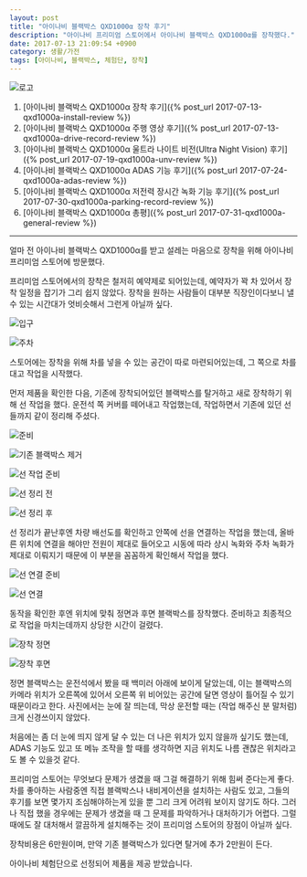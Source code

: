 ```yaml
---
layout: post
title: "아이나비 블랙박스 QXD1000α 장착 후기"
description: "아이나비 프리미엄 스토어에서 아이나비 블랙박스 QXD1000α를 장착했다."
date: 2017-07-13 21:09:54 +0900
category: 생활/가전
tags: [아이나비, 블랙박스, 체험단, 장착]
---
```


![로고](https://lh3.googleusercontent.com/-ZOHfv5nwg-M/WWdZVUbc4QI/AAAAAAAAVTY/zn8ULiJl2KETvSp09ow3hvLqfIaWtzhWQCE0YBhgL/s640/QXD1000%25CE%25B1+LOGO.png)

1. [아이나비 블랙박스 QXD1000α 장착 후기]({% post_url 2017-07-13-qxd1000a-install-review %})
2. [아이나비 블랙박스 QXD1000α 주행 영상 후기]({% post_url 2017-07-13-qxd1000a-drive-record-review %})
3. [아이나비 블랙박스 QXD1000α 울트라 나이트 비전(Ultra Night Vision) 후기]({% post_url 2017-07-19-qxd1000a-unv-review %})
4. [아이나비 블랙박스 QXD1000α ADAS 기능 후기]({% post_url 2017-07-24-qxd1000a-adas-review %})
5. [아이나비 블랙박스 QXD1000α 저전력 장시간 녹화 기능 후기]({% post_url 2017-07-30-qxd1000a-parking-record-review %})
6. [아이나비 블랙박스 QXD1000α 총평]({% post_url 2017-07-31-qxd1000a-general-review %})

- - - - -

얼마 전 아이나비 블랙박스 QXD1000α를 받고
설레는 마음으로 장착을 위해 아이나비 프리미엄 스토어에 방문했다.

프리미엄 스토어에서의 장착은 철저히 예약제로 되어있는데,
예약자가 꽉 차 있어서 장착 일정을 잡기가 그리 쉽지 않았다.
장착을 원하는 사람들이 대부분 직장인이다보니
낼 수 있는 시간대가 엇비슷해서 그런게 아닐까 싶다.

![입구](https://lh3.googleusercontent.com/6UOHoYnRu8qrilc2BzUdifDk8R2srXtZYJZOxV-0k-0gcDwULOC6aRuSi6cZLp-nlQo_QVvDpfJrSg=s640)

![주차](https://lh3.googleusercontent.com/Fx-fFn9RsX23x29342VfISGjj0b2QAurJPlnE9HkXHUfaEg9wB2a3BTR5F4rn9TcyMBvCf3eEUVktA=s640)

스토어에는 장착을 위해 차를 넣을 수 있는 공간이 따로 마련되어있는데,
그 쪽으로 차를 대고 작업을 시작했다.

먼저 제품을 확인한 다음,
기존에 장착되어있던 블랙박스를 탈거하고
새로 장착하기 위해 선 작업을 했다.
운전석 쪽 커버를 떼어내고 작업했는데,
작업하면서 기존에 있던 선들까지 같이 정리해 주셨다.

![준비](https://lh3.googleusercontent.com/999KVK9R4k1gKJa3flM86ak1jb1Ee2wi6tRNRf4oM9tncskI0P3C4iJd_N4kCTBeJB7Qz_csDX06WQ=s640)

![기존 블랙박스 제거](https://lh3.googleusercontent.com/tJQV-PALCdj-Cxzb60eSLLBjOsVdZNspBavWNeIcnrbAJwhpnZTctM017zXvjpy7AQZlyWq2pcr6Qg=s640)

![선 작업 준비](https://lh3.googleusercontent.com/VE5zxLsFarAsACVyvM4mZkGMkH4_YWx2BxcGAOh1GvOT47hfME53aEK2uis2jtAXsM0B9zDlwj0upA=s640)

![선 정리 전](https://lh3.googleusercontent.com/lsXjtiT6ycZvwwEk0JtGwSttPWguciuklXwg-kijhGMgxTdKrsVnLYWWJc8Imbxu3ZJCeEq9bkJdPQ=s640)

![선 정리 후](https://lh3.googleusercontent.com/ds63yT1j-oJXcmJudaiyw8wvnQX960ABRrKSFTMGktHaTsZ358u3nrCXO80PzQPv5vr-mC0B-cGdLA=s640)

선 정리가 끝난후엔 차량 배선도를 확인하고
안쪽에 선을 연결하는 작업을 했는데,
올바른 위치에 연결을 해야만 전원이 제대로 들어오고
시동에 따라 상시 녹화와 주차 녹화가 제대로 이뤄지기 때문에
이 부분을 꼼꼼하게 확인해서 작업을 했다.

![선 연결 준비](https://lh3.googleusercontent.com/Hevn6DYmd2mR876HlFGNTzpz_ZGofNIrVpLIGqGQ_Gi7y4dKar2dFshV5YRkB3zsAXIeq83rM5ij0g=s640)

![선 연결](https://lh3.googleusercontent.com/6l-iaMsh7YVxL_tqMLEGK6e3kjDdk0BkxWrCevL_8GwbBHNPzo1ZqGVT1EE1xcwvtbhpd6yNYRNs6w=s640)

동작을 확인한 후엔 위치에 맞춰 정면과 후면 블랙박스를 장착했다.
준비하고 최종적으로 작업을 마치는데까지 상당한 시간이 걸렸다.

![장착 정면](https://lh3.googleusercontent.com/l737QgcsUPEo2XTuM4NCgAUPdmldGDLgDy0KqwSzafM5gcW4MpGRdI-8NftcUn8Uglc9HYVJOLorAA=s640)

![장착 후면](https://lh3.googleusercontent.com/-F9WeZY-_C1oWuX1bBVnPpQT_4tMW60-Id0RlXgtmuGNGKl0Ja08PLiE-M7m7V9rsQLlz_ieW0VQeQ=s640)

정면 블랙박스는 운전석에서 봤을 때 백미러 아래에 보이게 달았는데,
이는 블랙박스의 카메라 위치가 오른쪽에 있어서
오른쪽 위 비어있는 공간에 달면 영상이 틀어질 수 있기 때문이라고 한다.
사진에서는 눈에 잘 띄는데, 막상 운전할 때는 (작업 해주신 분 말처럼) 크게 신경쓰이지 않았다.

처음에는 좀 더 눈에 띄지 않게 달 수 있는 더 나은 위치가 있지 않을까 싶기도 했는데,
ADAS 기능도 있고 또 메뉴 조작을 할 때를 생각하면 지금 위치도 나름 괜찮은 위치라고도 볼 수 있을것 같다.

프리미엄 스토어는 무엇보다 문제가 생겼을 때 그걸 해결하기 위해 힘써 준다는게 좋다.
차를 좋아하는 사람중엔 직접 블랙박스나 내비게이션을 설치하는 사람도 있고,
그들의 후기를 보면 몇가지 조심해야하는게 있을 뿐 그리 크게 어려워 보이지 않기도 하다.
그러나 직접 했을 경우에는 문제가 생겼을 때 그 문제를 파악하거나 대처하기가 어렵다.
그럴 때에도 잘 대처해서 깔끔하게 설치해주는 것이 프리미엄 스토어의 장점이 아닐까 싶다.

장착비용은 6만원이며, 만약 기존 블랙박스가 있다면 탈거에 추가 2만원이 든다.

<div class="im im-info">
아이나비 체험단으로 선정되어 제품을 제공 받았습니다.
</div>
